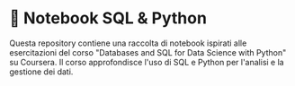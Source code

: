 # 📘 Notebook SQL & Python

Questa repository contiene una raccolta di notebook ispirati alle esercitazioni del corso "Databases and SQL for Data Science with Python" su Coursera. Il corso approfondisce l'uso di SQL e Python per l'analisi e la gestione dei dati.
